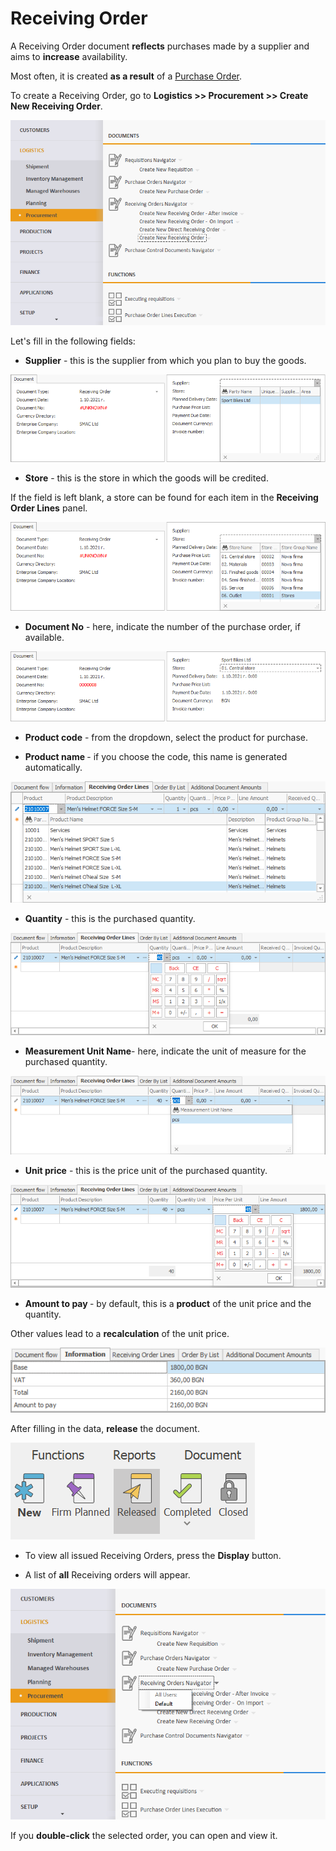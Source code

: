# Receiving Order

A Receiving Order document **reflects** purchases made by a supplier and aims to **increase** availability. 

Most often, it is created **as a result** of a [Purchase Order](https://github.com/ErpNetDocs/winclient/blob/master/step-by-step/purchase-order.md).

To create a Receiving Order, go to <b>Logistics >> Procurement >> Create New Receiving Order</b>.
 
![Receiving Order](pictures/ro1.png)

Let's fill in the following fields:

- <b>Supplier</b> - this is the supplier from which you plan to buy the goods.
 
![Receiving Order](pictures/ro2.png)

-	<b>Store</b> - this is the store in which the goods will be credited.

If the field is left blank, a store can be found for each item in the **Receiving Order Lines** panel.
 
![Receiving Order](pictures/ro3.png)

-	<b>Document No</b> - here, indicate the number of the purchase order, if available.
 
![Receiving Order](pictures/ro4.png)

-	<b>Product code</b> - from the dropdown, select the product for purchase.

-	<b>Product name </b> - if you choose the code, this name is generated automatically.
 
![Receiving Order](pictures/ro5.png)

-	<b>Quantity</b> - this is the purchased quantity.
 
![Receiving Order](pictures/ro6.png)

-	<b>Measurement Unit Name</b>- here, indicate the unit of measure for the purchased quantity.
 
![Receiving Order](pictures/ro7.png)

-	<b>Unit price</b> -  this is the price unit of the purchased quantity.
 
![Receiving Order](pictures/ro8.png)

-	<b>Amount to pay </b> - by default, this is a **product** of the unit price and the quantity. 
	
Other values lead to a **recalculation** of the unit price.
 
![Receiving Order](pictures/ro9.png)

After filling in the data, **release** the document.
 
![Receiving Order](pictures/releasedocument.png)

- To view all issued Receiving Orders, press the **Display** button.

- A list of **all** Receiving orders will appear.
 
![Receiving Order](pictures/ro10.png)

If you **double-click** the selected order, you can open and view it.

